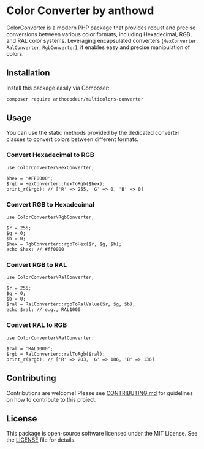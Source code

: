 # Color Converter by anthowd

ColorConverter is a modern PHP package that provides robust and precise conversions between various color formats, including Hexadecimal, RGB, and RAL color systems. Leveraging encapsulated converters (`HexConverter`, `RalConverter`, `RgbConverter`), it enables easy and precise manipulation of colors.

## Installation

Install this package easily via Composer:

```
composer require anthocodeur/multicolors-converter
```

## Usage

You can use the static methods provided by the dedicated converter classes to convert colors between different formats.

### Convert Hexadecimal to RGB

```
use ColorConverter\HexConverter;

$hex = '#FF0000';
$rgb = HexConverter::hexToRgb($hex);
print_r($rgb); // ['R' => 255, 'G' => 0, 'B' => 0]
```

### Convert RGB to Hexadecimal

```
use ColorConverter\RgbConverter;

$r = 255;
$g = 0;
$b = 0;
$hex = RgbConverter::rgbToHex($r, $g, $b);
echo $hex; // #ff0000
```

### Convert RGB to RAL

```
use ColorConverter\RalConverter;

$r = 255;
$g = 0;
$b = 0;
$ral = RalConverter::rgbToRalValue($r, $g, $b);
echo $ral; // e.g., RAL1000
```

### Convert RAL to RGB

```
use ColorConverter\RalConverter;

$ral = 'RAL1000';
$rgb = RalConverter::ralToRgb($ral);
print_r($rgb); // ['R' => 203, 'G' => 186, 'B' => 136]
```

## Contributing

Contributions are welcome! Please see [CONTRIBUTING.md](CONTRIBUTING.md) for guidelines on how to contribute to this project.

## License

This package is open-source software licensed under the MIT License. See the [LICENSE](LICENSE) file for details.

```

```
